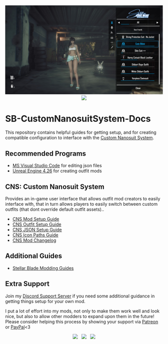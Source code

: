 <div align="center">
    <img src="https://github.com/Dekita/SB-CustomNanosuitSystem-Docs/blob/main/images/cns-screenshot.jpg" style="margin-top: 28px;">
    <a class="mx-2" href="https://discord.gg/WyTdramBkm" target="new">
    <img src="https://img.shields.io/discord/1132980259596271657?logo=discord&style=for-the-badge&logoColor=e4e4e4&label=Support%20Server"></a>
</div>


# SB-CustomNanosuitSystem-Docs


This repository contains helpful guides for getting setup, and for creating compatible configuration to interface with the [Custom Nanosuit System](https://www.nexusmods.com/stellarblade/mods/1496). 


## Recommended Programs
- [MS Visual Studio Code](https://code.visualstudio.com/) for editing json files
- [Unreal Engine 4.26](https://www.unrealengine.com/en-US/blog/unreal-engine-4-26-released) for creating outfit mods


## CNS: Custom Nanosuit System
Provides an in-game user interface that allows outfit mod creators to easily interface with, that in turn allows players to easily switch between custom outfits (that dont override default outfit assets).. 

- [CNS Mod Setup Guide](/guides/cns-mod-setup.md)
- [CNS Outfit Setup Guide](/guides/cns-outfit-setup.md)
- [CNS JSON Setup Guide](/guides/cns-json-setup.md)
- [CNS Icon Paths Guide](/guides/cns-icon-paths.md)
- [CNS Mod Changelog](/guides/cns-changelog.md)


## Additional Guides
- [Stellar Blade Modding Guides](https://github.com/Stellar-Blade-Modding-Team/Stellar-Blade-Modding-Guide/wiki)


## Extra Support
Join my [Discord Support Server](https://discord.gg/DCXh2TUF2u) if you need some additional guidance in getting things setup for your own mod. 

I put a lot of effort into my mods, not only to make them work well and look nice, but also to allow other modders to expand upon them in the future! Please consider helping this process by showing your support via [Patreon](https://www.patreon.com/DekitaRPG) or [PayPal](https://paypal.me/DekitaRPG)<3

<div align="center">
  <!-- Discord Badge -->
  <a href="https://discord.gg/WyTdramBkm" target="new" style="text-decoration: none; display: inline-block;">
    <img src="https://img.shields.io/discord/1132980259596271657?logo=discord&style=for-the-badge&logoColor=e4e4e4&label=Support%20Server">
  </a>

  <!-- Patreon Badge -->
  <a href="https://www.patreon.com/DekitaRPG" target="new" style="text-decoration: none; display: inline-block; margin: 0 8px;">
    <img src="https://img.shields.io/badge/Support-Patreon-orange?logo=patreon&style=for-the-badge">
  </a>

  <!-- PayPal Badge -->
  <a href="https://www.paypal.me/DekitaRPG" target="new" style="text-decoration: none; display: inline-block;">
    <img src="https://img.shields.io/badge/Donate-PayPal-0070BA?logo=paypal&style=for-the-badge">
  </a>
</div>


